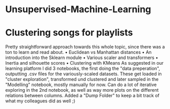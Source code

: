 # Unsupervised-Machine-Learning
# Clustering songs for playlists

Pretty straightforward approach towards this whole topic, since there was a ton to learn and read about.
•	Euclidean vs Manhattan distances
•	An introduction into the Sklearn module
•	Various scaler and transformers
•	Inertia and silhouette scores
•	Clustering with KMeans
As suggested in our learning platform I did 3 notebooks, the first doing the "data preperation", outputting .csv files for the variously-scaled datasets. These get loaded in "cluster exploration", transformed und clustered and later sampled in the "Modelling" notebook, mostly manually for now. Can do a lot of iterative exploring in the 2nd notebook, as well as way more plots on the different relations between columns. Added a "Dump Folder" to keep a bit track of what my colleagues did as well ;)


